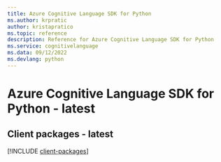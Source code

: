 ```yaml
---
title: Azure Cognitive Language SDK for Python
ms.author: krpratic
author: kristapratico
ms.topic: reference
description: Reference for Azure Cognitive Language SDK for Python
ms.service: cognitivelanguage
ms.data: 09/12/2022
ms.devlang: python
---
```

# Azure Cognitive Language SDK for Python - latest

## Client packages - latest
[!INCLUDE [client-packages](cognitive-language-client-index.md)]